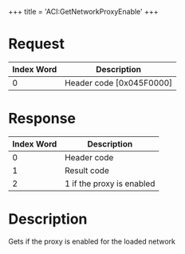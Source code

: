 +++
title = 'ACI:GetNetworkProxyEnable'
+++

# Request

| Index Word | Description                |
|------------|----------------------------|
| 0          | Header code \[0x045F0000\] |

# Response

| Index Word | Description               |
|------------|---------------------------|
| 0          | Header code               |
| 1          | Result code               |
| 2          | 1 if the proxy is enabled |

# Description

Gets if the proxy is enabled for the loaded network